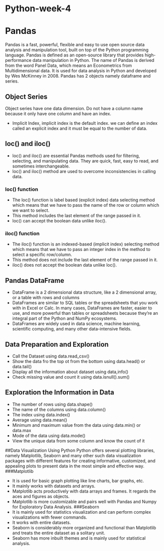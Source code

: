 # Python-week-4
# Pandas
Pandas is a fast, powerful, flexible and easy to use open source data analysis and manipulation tool, built on top of the Python programming language. Pandas is defined as an open-source library that provides high-performance data manipulation in Python. The name of Pandas is derived from the word Panel Data, which means an Econometrics from Multidimensional data. It is used for data analysis in Python and developed by Wes McKinney in 2008.
Pandas has 2 objects namely dataframe and series.
## Object Series
Object series have one data dimension. Do not have a column name because it only have one column and have an index.
- Implicit Index, implicit index is the default index. we can define an index called an explicit index and it must be equal to the number of data.
##
## loc() and iloc()
- loc() and iloc() are essential Pandas methods used for filtering, selecting, and manipulating data. They are quick, fast, easy to read, and sometimes interchangeable.
- loc() and iloc() method are used to overcome inconsistencies in calling data.
### loc() function
- The loc() function is label based (explicit index) data selecting method which means that we have to pass the name of the row or column which we want to select.
- This method includes the last element of the range passed in it.
- loc() can accept the boolean data unlike iloc().
### iloc() function
- The iloc() function is an indexed-based (implicit index) selecting method which means that we have to pass an integer index in the method to select a specific row/column.
- This method does not include the last element of the range passed in it.
- iloc() does not accept the boolean data unlike loc().

## Pandas DataFrame
- DataFrame is a 2 dimensional data structure, like a 2 dimensional array, or a table with rows and columns
- DataFrames are similar to SQL tables or the spreadsheets that you work with in Excel or Calc. In many cases, DataFrames are faster, easier to use, and more powerful than tables or spreadsheets because they’re an integral part of the Python and NumPy ecosystems.
- DataFrames are widely used in data science, machine learning, scientific computing, and many other data-intensive fields.

## Data Preparation and Exploration
- Call the Dataset using data.read_csv()
- Show the data fro the top ot from the bottom using data.head() or data.tail()
- Display all the information about dataset using data,info()
- Check missing value and count it using data.isnull().sum()

## Exploration the Information in Data
- The number of rows using data.shape()
- The name of the columns using data.column()
- The index using data.index()
- Average using data.mean()
- Minimum and maximum value from the data using data.min() or data.max
- Mode of the data using data.mode()
- View the unique data from some column and know the count of it

##Data Visualization Using Python
Python offers several plotting libraries, namely Matplotlib, Seaborn and many other such data visualization packages with different features for creating informative, customized, and appealing plots to present data in the most simple and effective way.
###Matplotlib
- It is used for basic graph plotting like line charts, bar graphs, etc.
- It mainly works with datasets and arrays.
- Matplotlib acts productively with data arrays and frames. It regards the aces and figures as objects.
- Matplotlib is more customizable and pairs well with Pandas and Numpy for Exploratory Data Analysis.
###Seaborn
- It is mainly used for statistics visualization and can perform complex visualizations with fewer commands.
- It works with entire datasets.
- Seaborn is considerably more organized and functional than Matplotlib and treats the entire dataset as a solitary unit.
- Seaborn has more inbuilt themes and is mainly used for statistical analysis.
